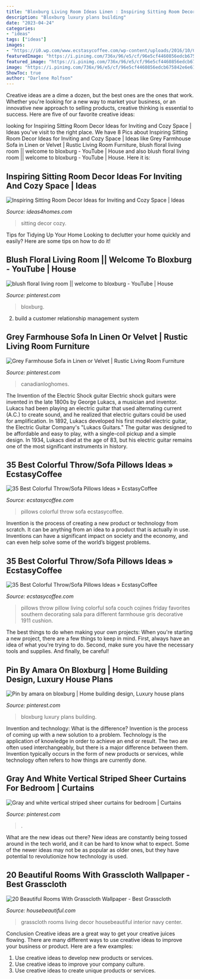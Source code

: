 ```yaml
---
title: "Bloxburg Living Room Ideas Linen : Inspiring Sitting Room Decor Ideas For Inviting And Cozy Space"
description: "Bloxburg luxury plans building"
date: "2023-04-24"
categories:
- "ideas"
tags: ["ideas"]
images:
- "https://i0.wp.com/www.ecstasycoffee.com/wp-content/uploads/2016/10/Colorful-Throw-Pillows-33.jpg"
featuredImage: "https://i.pinimg.com/736x/96/e5/cf/96e5cf4460856edcb675842e6e6103f7.jpg"
featured_image: "https://i.pinimg.com/736x/96/e5/cf/96e5cf4460856edcb675842e6e6103f7.jpg"
image: "https://i.pinimg.com/736x/96/e5/cf/96e5cf4460856edcb675842e6e6103f7.jpg"
ShowToc: true
author: "Darlene Rolfson"
---
```



Creative ideas are a dime a dozen, but the best ones are the ones that work. Whether you're looking for a new way to market your business, or an innovative new approach to selling products, creative thinking is essential to success. Here are five of our favorite creative ideas:

	

		
looking for Inspiring Sitting Room Decor Ideas for Inviting and Cozy Space | Ideas you've visit to the right place. We have 8 Pics about Inspiring Sitting Room Decor Ideas for Inviting and Cozy Space | Ideas like Grey Farmhouse Sofa in Linen or Velvet | Rustic Living Room Furniture, blush floral living room || welcome to bloxburg - YouTube | House and also blush floral living room || welcome to bloxburg - YouTube | House. Here it is:
		
    
## Inspiring Sitting Room Decor Ideas For Inviting And Cozy Space | Ideas

<img loading=lazy src="https://www.ideas4homes.com/wp-content/uploads/2015/11/Rustic-Stone-Wall-and-Wide-Fireplace-in-Breathtaking-Sitting-Room-Decor-with-Brown-Leather-Sofas.jpg" onerror="this.onerror=null;this.src='https://tse4.mm.bing.net/th?id=OIP.weNb-Pzwt6W-2-P6q7JwMQHaFb&amp;pid=15.1';" alt="Inspiring Sitting Room Decor Ideas for Inviting and Cozy Space | Ideas">

_Source: ideas4homes.com_

>sitting decor cozy. 

	

Tips for Tidying Up Your Home
Looking to declutter your home quickly and easily? Here are some tips on how to do it!

    
## Blush Floral Living Room || Welcome To Bloxburg - YouTube | House

<img loading=lazy src="https://i.pinimg.com/736x/96/e5/cf/96e5cf4460856edcb675842e6e6103f7.jpg" onerror="this.onerror=null;this.src='https://tse1.mm.bing.net/th?id=OIP.c1KZhvAU3-im1URQzcbz4gHaFj&amp;pid=15.1';" alt="blush floral living room || welcome to bloxburg - YouTube | House">

_Source: pinterest.com_

>bloxburg. 

	

2. build a customer relationship management system

    
## Grey Farmhouse Sofa In Linen Or Velvet | Rustic Living Room Furniture

<img loading=lazy src="https://i.pinimg.com/736x/64/c6/a9/64c6a9141b7f282c1b0298d27a89d771.jpg" onerror="this.onerror=null;this.src='https://tse1.mm.bing.net/th?id=OIP.OTCSkQJRJ0ATJGEJy2poSQHaPf&amp;pid=15.1';" alt="Grey Farmhouse Sofa in Linen or Velvet | Rustic Living Room Furniture">

_Source: pinterest.com_

>canadianloghomes. 

	

The Invention of the Electric Shock guitar
Electric shock guitars were invented in the late 1800s by George Lukacs, a musician and inventor. Lukacs had been playing an electric guitar that used alternating current (A.C.) to create sound, and he realized that electric guitars could be used for amplification. In 1892, Lukacs developed his first model electric guitar, the Electric Guitar Company's "Lukacs Guitars." The guitar was designed to be affordable and easy to play, with a single-coil pickup and a simple design. In 1934, Lukacs died at the age of 83, but his electric guitar remains one of the most significant instruments in history.

    
## 35 Best Colorful Throw/Sofa Pillows Ideas » EcstasyCoffee

<img loading=lazy src="https://i0.wp.com/www.ecstasycoffee.com/wp-content/uploads/2016/10/Colorful-Throw-Pillows-33.jpg" onerror="this.onerror=null;this.src='https://tse1.mm.bing.net/th?id=OIP.hZC3L2e6f7DnzlKvRk6BHgHaLI&amp;pid=15.1';" alt="35 Best Colorful Throw/Sofa Pillows Ideas » EcstasyCoffee">

_Source: ecstasycoffee.com_

>pillows colorful throw sofa ecstasycoffee. 

	

Invention is the process of creating a new product or technology from scratch. It can be anything from an idea to a product that is actually in use. Inventions can have a significant impact on society and the economy, and can even help solve some of the world’s biggest problems.

    
## 35 Best Colorful Throw/Sofa Pillows Ideas » EcstasyCoffee

<img loading=lazy src="https://i2.wp.com/www.ecstasycoffee.com/wp-content/uploads/2016/10/Colorful-Throw-Pillows-28.jpg" onerror="this.onerror=null;this.src='https://tse3.mm.bing.net/th?id=OIP.fLu_q_STbqkLVpjzM06MmAHaLG&amp;pid=15.1';" alt="35 Best Colorful Throw/Sofa Pillows Ideas » EcstasyCoffee">

_Source: ecstasycoffee.com_

>pillows throw pillow living colorful sofa couch cojines friday favorites southern decorating sala para different farmhouse gris decorative 1911 cushion. 

	

The best things to do when making your own projects:
When you're starting a new project, there are a few things to keep in mind. First, always have an idea of what you're trying to do. Second, make sure you have the necessary tools and supplies. And finally, be careful!

    
## Pin By Amara On Bloxburg | Home Building Design, Luxury House Plans

<img loading=lazy src="https://i.pinimg.com/736x/ae/a9/73/aea9732f1e00b521efa68479723361ec.jpg" onerror="this.onerror=null;this.src='https://tse3.mm.bing.net/th?id=OIP.45B_wK5O0dsRk3M-DNL6pgHaDy&amp;pid=15.1';" alt="Pin by amara on bloxburg | Home building design, Luxury house plans">

_Source: pinterest.com_

>bloxburg luxury plans building. 

	

Invention and technology: What is the difference?
Invention is the process of coming up with a new solution to a problem. Technology is the application of knowledge in order to achieve an end or result. The two are often used interchangeably, but there is a major difference between them. Invention typically occurs in the form of new products or services, while technology often refers to how things are currently done.

    
## Gray And White Vertical Striped Sheer Curtains For Bedroom | Curtains

<img loading=lazy src="https://i.pinimg.com/736x/7b/bd/e8/7bbde8003b8d8a018826afd0409ec792.jpg" onerror="this.onerror=null;this.src='https://tse2.mm.bing.net/th?id=OIP.qmVTUfLp1K7MQENh0h1RVgHaHa&amp;pid=15.1';" alt="Gray and white vertical striped sheer curtains for bedroom | Curtains">

_Source: pinterest.com_

>. 

	

What are the new ideas out there?
New ideas are constantly being tossed around in the tech world, and it can be hard to know what to expect. Some of the newer ideas may not be as popular as older ones, but they have potential to revolutionize how technology is used.

    
## 20 Beautiful Rooms With Grasscloth Wallpaper - Best Grasscloth

<img loading=lazy src="https://hips.hearstapps.com/hmg-prod.s3.amazonaws.com/images/grasscloth-wallpaper-ideas-hbx1010114a-1559246247.jpg?crop=1xw:0.9996492458786391xh;center,top&amp;resize=480:*" onerror="this.onerror=null;this.src='https://tse3.mm.bing.net/th?id=OIP.oHaE6HTlpD4aEvqPNtJjGwHaLH&amp;pid=15.1';" alt="20 Beautiful Rooms With Grasscloth Wallpaper - Best Grasscloth">

_Source: housebeautiful.com_

>grasscloth rooms living decor housebeautiful interior navy center. 

	

Conclusion
Creative ideas are a great way to get your creative juices flowing. There are many different ways to use creative ideas to improve your business or product. Here are a few examples:
1. Use creative ideas to develop new products or services.
2. Use creative ideas to improve your company culture.
3. Use creative ideas to create unique products or services.

